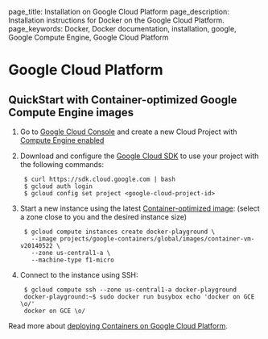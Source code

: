 page_title: Installation on Google Cloud Platform
page_description: Installation instructions for Docker on the Google Cloud Platform.
page_keywords: Docker, Docker documentation, installation, google, Google Compute Engine, Google Cloud Platform

# Google Cloud Platform

## QuickStart with Container-optimized Google Compute Engine images

1. Go to [Google Cloud Console][1] and create a new Cloud Project with
   [Compute Engine enabled][2]

2. Download and configure the [Google Cloud SDK][3] to use your
   project with the following commands:

        $ curl https://sdk.cloud.google.com | bash
        $ gcloud auth login
        $ gcloud config set project <google-cloud-project-id>

3. Start a new instance using the latest [Container-optimized image][4]:
   (select a zone close to you and the desired instance size)

        $ gcloud compute instances create docker-playground \
          --image projects/google-containers/global/images/container-vm-v20140522 \
          --zone us-central1-a \
          --machine-type f1-micro

4. Connect to the instance using SSH:

        $ gcloud compute ssh --zone us-central1-a docker-playground
        docker-playground:~$ sudo docker run busybox echo 'docker on GCE \o/'
        docker on GCE \o/

Read more about [deploying Containers on Google Cloud Platform][5].

[1]: https://cloud.google.com/console
[2]: https://developers.google.com/compute/docs/signup
[3]: https://developers.google.com/cloud/sdk
[4]: https://developers.google.com/compute/docs/containers#container-optimized_google_compute_engine_images
[5]: https://developers.google.com/compute/docs/containers
